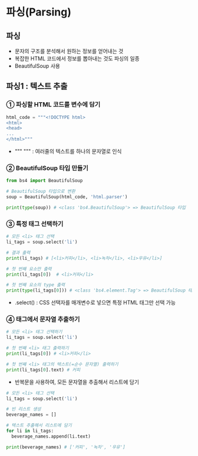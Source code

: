 # 파싱(Parsing)

## 파싱

- 문자의 구조를 분석해서 원하는 정보를 얻어내는 것
- 복잡한 HTML 코드에서 정보를 뽑아내는 것도 파싱의 일종
- BeautifulSoup 사용

## 파싱1 : 텍스트 추출

### ① 파싱할 HTML 코드를 변수에 담기

```py
html_code = """<!DOCTYPE html>
<html>
<head>
...
</html>"""
```
- """ """ : 여러줄의 텍스트를 하나의 문자열로 인식

### ② BeautifulSoup 타입 만들기

```py
from bs4 import BeautifulSoup

# BeautifulSoup 타입으로 변환
soup = BeautifulSoup(html_code, 'html.parser')

print(type(soup)) # <class 'bs4.BeautifulSoup'> => BeautifulSoup 타입
```

### ③ 특정 태그 선택하기

```py
# 모든 <li> 태그 선택
li_tags = soup.select('li')

# 결과 출력
print(li_tags) # [<li>커피</li>, <li>녹차</li>, <li>우유</li>]

# 첫 번째 요소만 출력
print(li_tags[0])  # <li>커피</li>

# 첫 번째 요소의 type 출력
print(type(li_tags[0])) # <class 'bs4.element.Tag'> => BeautifulSoup 태그
```
- .select() : CSS 선택자를 매개변수로 넣으면 특정 HTML 태그만 선택 가능

### ④ 태그에서 문자열 추출하기

```py
# 모든 <li> 태그 선택하기
li_tags = soup.select('li')

# 첫 번째 <li> 태그 출력하기
print(li_tags[0]) # <li>커피</li>

# 첫 번째 <li> 태그의 텍스트(=순수 문자열) 출력하기
print(li_tags[0].text) # 커피
```
- 반복문을 사용하여, 모든 문자열을 추출해서 리스트에 담기
```py
# 모든 <li> 태그 선택
li_tags = soup.select('li')

# 빈 리스트 생성
beverage_names = []

# 텍스트 추출해서 리스트에 담기
for li in li_tags:
  beverage_names.append(li.text)

print(beverage_names) # ['커피', '녹차', '우유']
```